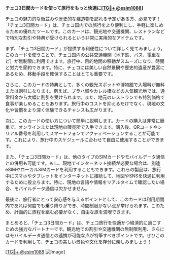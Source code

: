 **チェコ3日間カードを使って旅行をもっと快適に[[TG💪+ @esim1088](https://t.me/s/esim1088)]**

チェコの魅力的な街並みや歴史的な建造物を訪れる予定がある方、必見です！「チェコ3日間カード」は、チェコ国内での旅行をより便利にし、手軽に楽しめるための優れたツールです。このカードは、観光地や交通機関、レストランなどで特別な割引や特典が受けられるという非常に実用的なアイテムです。

まず、「チェコ3日間カード」が提供する利便性について詳しく見てみましょう。このカードを使うことで、チェコ国内の公共交通機関（地下鉄、バス、電車など）が無制限に利用できます。旅行中、目的地間の移動がスムーズになり、時間と労力を節約できます。特に、チェコには美しい自然景観や歴史的遺産が豊富にあるため、移動手段を確保することはとても重要です。

さらに、このカードの特典として、多くの観光スポットや博物館で入場料が無料または割引になります。例えば、プラハ城やカレル橋などの人気観光地では、通常料金から大幅に割引を受けられます。また、地元のレストランでも特別価格で食事が楽しめることもあります。旅行中のコストを抑えるだけでなく、現地の文化や習慣をより深く体験できるチャンスも広がります。

次に、このカードの使い方について簡単に説明します。カードの購入は非常に簡単で、オンラインまたは現地の販売所で入手できます。購入後、QRコードやシリアル番号を利用してスマートフォンでアクティベーションすることが可能です。これにより、旅行中のスケジュールに合わせて自由に使用することができます。

また、「チェコ3日間カード」は、他のタイプのSIMカードやモバイルデータ通信との併用も可能です。もし、現地でインターネット接続が必要な場合は、別途eSIMやローカルSIMカードを利用することもできます。これらの製品は、旅行中にスマホやタブレットをインターネットに接続して、地図やSNSを快適に利用するために役立ちます。特に、現地の言語や情報をリアルタイムで確認したい場合、モバイルデータ通信は欠かせません。

最後に、旅行者にとって安心感を与えるポイントとして、このカードは利用期間内であれば何度でも乗り降りができ、時間制限がない点が挙げられます。このため、計画的に旅程を組む必要がなく、自由な旅を満喫できます。

まとめると、「チェコ3日間カード」は、チェコ旅行を快適かつ経済的に過ごすための強力なパートナーです。観光地での割引や交通機関の無制限利用、さらにはモバイルデータ通信との連携が可能な点が特筆すべきポイントです。ぜひこのカードを利用して、チェコの美しい景色や文化を存分に楽しみましょう！

[[TG💪+ @esim1088](https://t.me/s/esim1088) ![Image](https://i.postimg.cc/Y0z9fWf4/image.png)]